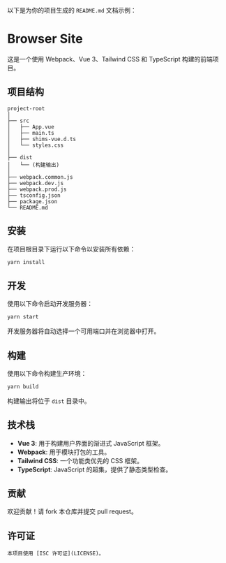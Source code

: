 以下是为你的项目生成的 `README.md` 文档示例：

# Browser Site

这是一个使用 Webpack、Vue 3、Tailwind CSS 和 TypeScript 构建的前端项目。

## 项目结构

```
project-root
│
├── src
│   ├── App.vue
│   ├── main.ts
│   ├── shims-vue.d.ts
│   └── styles.css
│
├── dist
│   └── (构建输出)
│
├── webpack.common.js
├── webpack.dev.js
├── webpack.prod.js
├── tsconfig.json
├── package.json
└── README.md
```

## 安装

在项目根目录下运行以下命令以安装所有依赖：

```bash
yarn install
```

## 开发

使用以下命令启动开发服务器：

```bash
yarn start
```

开发服务器将自动选择一个可用端口并在浏览器中打开。

## 构建

使用以下命令构建生产环境：

```bash
yarn build
```

构建输出将位于 `dist` 目录中。

## 技术栈

- **Vue 3**: 用于构建用户界面的渐进式 JavaScript 框架。
- **Webpack**: 用于模块打包的工具。
- **Tailwind CSS**: 一个功能类优先的 CSS 框架。
- **TypeScript**: JavaScript 的超集，提供了静态类型检查。

## 贡献

欢迎贡献！请 fork 本仓库并提交 pull request。

## 许可证

```
本项目使用 [ISC 许可证](LICENSE)。
```
